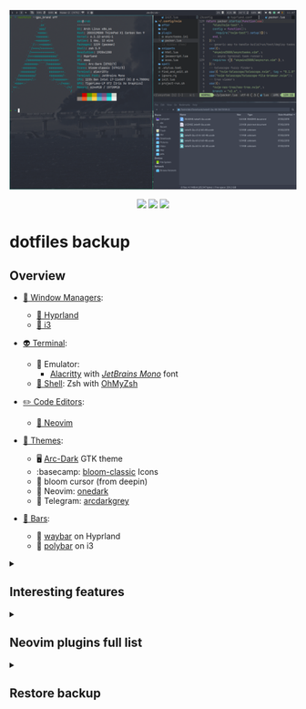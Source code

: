 ![Screenshot](/screenshot.png)

<div align="center">

![](https://img.shields.io/github/last-commit/coffebar/dotfiles?style=flat-square&logo=)
![](https://img.shields.io/github/stars/coffebar/dotfiles?style=flat-square&logo=)
[![](https://img.shields.io/github/repo-size/coffebar/dotfiles?style=flat-square&logo=)](https://github.com/iamverysimp1e/dots)

</div>

# dotfiles backup

## Overview


- [🌿 Window Managers](https://github.com/coffebar/dotfiles#overview):
  - [🍚 Hyprland](https://github.com/hyprwm/Hyprland)
  - [🍙 i3](https://i3wm.org/)
- [👽 Terminal](https://github.com/coffebar/dotfiles#overview):
  - :robot: Emulator:
    - [Alacritty](https://alacritty.org/) with [*JetBrains Mono*](https://www.jetbrains.com/lp/mono/) font
  - [🌌 Shell](https://github.com/coffebar/dotfiles#overview): Zsh with [OhMyZsh](https://github.com/ohmyzsh/ohmyzsh)
- [✏️ Code Editors](https://github.com/coffebar/dotfiles#overview):
  - [💫 Neovim](https://neovim.io/)
- [:art: Themes](https://github.com/coffebar/dotfiles#overview):
  - :desktop_computer: [Arc-Dark](https://github.com/horst3180/arc-theme) GTK theme
  - :basecamp: [bloom-classic](https://github.com/linuxdeepin/deepin-icon-theme) Icons
  - :small_red_triangle: bloom cursor (from deepin)
  - :large_blue_diamond: Neovim: [onedark](https://github.com/navarasu/onedark.nvim)
  - :new_moon_with_face: Telegram: [arcdarkgrey](https://t.me/addtheme/arcdarkgrey)

- [:pushpin: Bars](https://github.com/coffebar/dotfiles#overview):
  - :womans_hat: [waybar](https://github.com/Alexays/Waybar) on Hyprland
  - :tophat: [polybar](https://github.com/polybar/polybar) on i3


<details><summary><h2>Interesting features</h2></summary>

#### Neovim project management

https://user-images.githubusercontent.com/3100053/225754164-b4141431-29fd-4587-9c2f-f9fc531a6986.mp4

plugin [project.nvim](https://github.com/coffebar/project.nvim)

#### Common for Window managers

- ``Alt + f`` opens a file manager in the directory found in the clipboard. For example, if you copied a file from some program, you can open its directory by pressing this shortcut.

- Neovim [opens](https://github.com/coffebar/dotfiles/blob/master/.config/nvim/lua/commands.lua) popular image formats in the external viewer ([pix](https://github.com/linuxmint/pix)) instead of binary view. Neovim also has a bunch of customizations and keyboard shortcuts.

- Mouse side buttons bound to copy and paste in graphics applications. Although I try to use the mouse less, it's useful for (web)apps with mouse-centric UI.

- CapsLock's behavior is changed to Backspace.

- Nice aliases: **i** to install package, **md2pdf** to convert markdown file to pdf, **v** to open Neovim, **yy** to perform system upgrade. 

- Not using Display Managers.

- ``Ctrl + m`` bind simplifies sequence ``Ctrl + l, Ctrl + v, Return`` to interact with file-picker dialog by selecting file from clipboard blazing fast.

- ``Super + P`` pull dotfiles from this repo and shows a notification with an icon.

- Notifications when the battery level is low or fully charged.

#### i3

- UI scale options depend on the current display setup and [autorandr](https://github.com/phillipberndt/autorandr) profile name.

- ``Super + \ `` open fuzzy finder to search for local text files in the home directory to edit in Neovim.

- Automatic tiling via [autotiling](https://github.com/nwg-piotr/autotiling) script. Split direction depends on the currently focused window dimensions.

- Some of wm's binds were improved by Lua script. Lua has more flexibility than i3config syntax. I like to switch automatically to the appropriate workspace after opening programs using a keyboard shortcut.

- ``Super + ` `` open ssh servers menu to connect.

- Automatic tiling freed up ``Super + H`` shortcut. So I'm using HJKL to navigate inside WM.

</details>

<details><summary><h2>Neovim plugins full list</h2></summary>

<!-- plugins list start -->
- [numToStr/Comment.nvim](https://github.com/numToStr/Comment.nvim)
- [L3MON4D3/LuaSnip](https://github.com/L3MON4D3/LuaSnip)
- [skywind3000/asyncrun.vim](https://github.com/skywind3000/asyncrun.vim)
- [skywind3000/asynctasks.vim](https://github.com/skywind3000/asynctasks.vim)
- [Pocco81/auto-save.nvim](https://github.com/Pocco81/auto-save.nvim)
- [akinsho/bufferline.nvim](https://github.com/akinsho/bufferline.nvim)
- [coffebar/ccc.nvim](https://github.com/coffebar/ccc.nvim)
- [hrsh7th/cmp-buffer](https://github.com/hrsh7th/cmp-buffer)
- [hrsh7th/cmp-calc](https://github.com/hrsh7th/cmp-calc)
- [hrsh7th/cmp-cmdline](https://github.com/hrsh7th/cmp-cmdline)
- [hrsh7th/cmp-emoji](https://github.com/hrsh7th/cmp-emoji)
- [petertriho/cmp-git](https://github.com/petertriho/cmp-git)
- [David-Kunz/cmp-npm](https://github.com/David-Kunz/cmp-npm)
- [hrsh7th/cmp-nvim-lsp](https://github.com/hrsh7th/cmp-nvim-lsp)
- [hrsh7th/cmp-nvim-lsp-signature-help](https://github.com/hrsh7th/cmp-nvim-lsp-signature-help)
- [hrsh7th/cmp-nvim-lua](https://github.com/hrsh7th/cmp-nvim-lua)
- [hrsh7th/cmp-path](https://github.com/hrsh7th/cmp-path)
- [lukas-reineke/cmp-rg](https://github.com/lukas-reineke/cmp-rg)
- [saadparwaiz1/cmp_luasnip](https://github.com/saadparwaiz1/cmp_luasnip)
- [sindrets/diffview.nvim](https://github.com/sindrets/diffview.nvim)
- [narutoxy/dim.lua](https://github.com/narutoxy/dim.lua)
- [Mofiqul/dracula.nvim](https://github.com/Mofiqul/dracula.nvim)
- [stevearc/dressing.nvim](https://github.com/stevearc/dressing.nvim)
- [j-hui/fidget.nvim](https://github.com/j-hui/fidget.nvim)
- [mhartington/formatter.nvim](https://github.com/mhartington/formatter.nvim)
- [rafamadriz/friendly-snippets](https://github.com/rafamadriz/friendly-snippets)
- [lewis6991/gitsigns.nvim](https://github.com/lewis6991/gitsigns.nvim)
- [gruvbox-community/gruvbox](https://github.com/gruvbox-community/gruvbox)
- [ThePrimeagen/harpoon](https://github.com/ThePrimeagen/harpoon)
- [mboughaba/i3config.vim](https://github.com/mboughaba/i3config.vim)
- [lukas-reineke/indent-blankline.nvim](https://github.com/lukas-reineke/indent-blankline.nvim)
- [cohama/lexima.vim](https://github.com/cohama/lexima.vim)
- [glepnir/lspsaga.nvim](https://github.com/glepnir/lspsaga.nvim)
- [nvim-lualine/lualine.nvim](https://github.com/nvim-lualine/lualine.nvim)
- [nvim-neo-tree/neo-tree.nvim](https://github.com/nvim-neo-tree/neo-tree.nvim)
- [Shatur/neovim-session-manager](https://github.com/Shatur/neovim-session-manager)
- [MunifTanjim/nui.nvim](https://github.com/MunifTanjim/nui.nvim)
- [hrsh7th/nvim-cmp](https://github.com/hrsh7th/nvim-cmp)
- [NvChad/nvim-colorizer.lua](https://github.com/NvChad/nvim-colorizer.lua)
- [neovim/nvim-lspconfig](https://github.com/neovim/nvim-lspconfig)
- [AckslD/nvim-neoclip.lua](https://github.com/AckslD/nvim-neoclip.lua)
- [nvim-pack/nvim-spectre](https://github.com/nvim-pack/nvim-spectre)
- [kylechui/nvim-surround](https://github.com/kylechui/nvim-surround)
- [klen/nvim-test](https://github.com/klen/nvim-test)
- [nguyenvukhang/nvim-toggler](https://github.com/nguyenvukhang/nvim-toggler)
- [nvim-treesitter/nvim-treesitter](https://github.com/nvim-treesitter/nvim-treesitter)
- [romgrk/nvim-treesitter-context](https://github.com/romgrk/nvim-treesitter-context)
- [windwp/nvim-ts-autotag](https://github.com/windwp/nvim-ts-autotag)
- [kyazdani42/nvim-web-devicons](https://github.com/kyazdani42/nvim-web-devicons)
- [navarasu/onedark.nvim](https://github.com/navarasu/onedark.nvim)
- [wbthomason/packer.nvim](https://github.com/wbthomason/packer.nvim)
- [nvim-lua/plenary.nvim](https://github.com/nvim-lua/plenary.nvim)
- [coffebar/project.nvim](https://github.com/coffebar/project.nvim)
- [ckipp01/stylua-nvim](https://github.com/ckipp01/stylua-nvim)
- [nvim-telescope/telescope-file-browser.nvim](https://github.com/nvim-telescope/telescope-file-browser.nvim)
- [nvim-telescope/telescope.nvim](https://github.com/nvim-telescope/telescope.nvim)
- [johmsalas/text-case.nvim](https://github.com/johmsalas/text-case.nvim)
- [folke/trouble.nvim](https://github.com/folke/trouble.nvim)
- [romainl/vim-cool](https://github.com/romainl/vim-cool)
- [rbong/vim-flog](https://github.com/rbong/vim-flog)
- [tpope/vim-fugitive](https://github.com/tpope/vim-fugitive)
- [RRethy/vim-illuminate](https://github.com/RRethy/vim-illuminate)
- [google/vim-searchindex](https://github.com/google/vim-searchindex)
- [justinmk/vim-sneak](https://github.com/justinmk/vim-sneak)
- [folke/which-key.nvim](https://github.com/folke/which-key.nvim)
<!-- plugins list end -->

</details>


<details><summary>
<h2>Restore backup</h2>
</summary>


### Please don't do this without understanding all files and commands! 

#### Before proceeding you need to create or restore ssh keys and install git

### Download config files and install packages from AUR
```bash
git clone --bare git@github.com:coffebar/dotfiles.git dotfiles
git --git-dir=$HOME/dotfiles --work-tree=$HOME config --local core.worktree $HOME

# install yay
pacman -S --needed git base-devel
git clone https://aur.archlinux.org/yay.git
cd yay
makepkg -si
cd .. && rm -rf yay
yay -Y --gendb

# install packages
mkdir -p /tmp/yay; yay -S --builddir /tmp/yay --needed --nodiffmenu --noeditmenu - < pkglist-intel.txt

# add firewall rule
sudo ufw default deny incoming
sudo ufw allow syncthing
sudo ufw enable
# enable services
sudo systemctl enable --now input-remapper docker tlp ufw bluetooth

# install ohmyzsh
sh -c "$(wget -O- https://raw.githubusercontent.com/ohmyzsh/ohmyzsh/master/tools/install.sh)"
git clone https://github.com/zsh-users/zsh-autosuggestions ~/.oh-my-zsh/custom/plugins/zsh-autosuggestions
git clone https://github.com/zsh-users/zsh-syntax-highlighting.git ~/.oh-my-zsh/custom/plugins/zsh-syntax-highlighting

# copy ksnip config
cp -f ~/.config/ksnip/ksnip.example.conf ~/.config/ksnip/ksnip.conf

```

### GTK options

The next options will tell GTK-based apps to prefer a Dark theme and open file chooser by default in the home directory.

```bash
gsettings set org.gnome.desktop.interface color-scheme prefer-dark
gsettings set org.gtk.Settings.FileChooser startup-mode cwd
gsettings set org.gtk.gtk4.Settings.FileChooser startup-mode cwd
# cursor and icon themes
gsettings set org.gnome.desktop.interface cursor-theme 'bloom'
gsettings set org.gnome.desktop.interface icon-theme 'bloom-classic'

```

### Neovim plugins and dependencies
Run this script to sync Neovim config from this repo. It can be used separately on Arch systems.
```bash
sh -c "$(wget -O- https://raw.githubusercontent.com/coffebar/dotfiles/master/fetch-nvim-conf.sh)"
```

</details>



